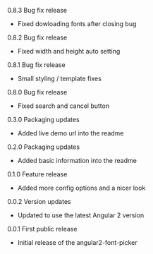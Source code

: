 0.8.3 Bug fix release

  - Fixed dowloading fonts after closing bug

0.8.2 Bug fix release

  - Fixed width and height auto setting

0.8.1 Bug fix release

  - Small styling / template fixes

0.8.0 Bug fix release

  - Fixed search and cancel button

0.3.0 Packaging updates

  - Added live demo url into the readme

0.2.0 Packaging updates

  - Added basic information into the readme

0.1.0 Feature release

  - Added more config options and a nicer look

0.0.2 Version updates

  - Updated to use the latest Angular 2 version

0.0.1 First public release

  - Initial release of the angular2-font-picker
